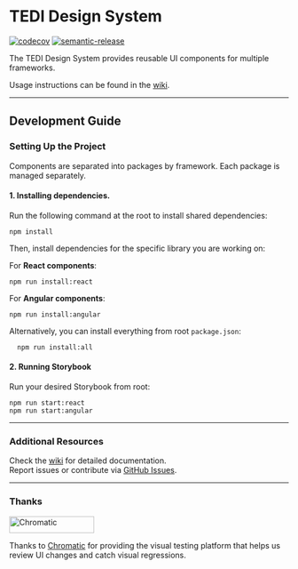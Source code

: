 # TEDI Design System

[![codecov](https://codecov.io/gh/TEHIK-EE/tedi-design-system/graph/badge.svg?token=NKNNJSG19D)](https://codecov.io/gh/TEHIK-EE/tedi-design-system)
[![semantic-release](https://img.shields.io/badge/semantic--release-e10079?logo=semantic-release)](https://github.com/semantic-release/semantic-release)

The TEDI Design System provides reusable UI components for multiple frameworks.

Usage instructions can be found in the [wiki](https://github.com/TEHIK-EE/tedi-design-system/wiki).

---

## Development Guide

### Setting Up the Project

Components are separated into packages by framework. Each package is managed separately.

#### 1. Installing dependencies.

Run the following command at the root to install shared dependencies:

```
npm install
```

Then, install dependencies for the specific library you are working on:

For **React components**:

```
npm run install:react
```

For **Angular components**:

```
npm run install:angular
```

Alternatively, you can install everything from root `package.json`:

```
  npm run install:all
```

#### 2. Running Storybook

Run your desired Storybook from root:

```
npm run start:react
npm run start:angular
```

---

### **Additional Resources**

Check the [wiki](https://github.com/TEHIK-EE/tedi-design-system/wiki) for detailed documentation.  
Report issues or contribute via [GitHub Issues](https://github.com/TEHIK-EE/tedi-design-system/issues).

---

### Thanks

<a href="https://www.chromatic.com/"><img src="https://user-images.githubusercontent.com/321738/84662277-e3db4f80-af1b-11ea-88f5-91d67a5e59f6.png" width="153" height="30" alt="Chromatic" /></a>

Thanks to [Chromatic](https://www.chromatic.com/) for providing the visual testing platform that helps us review UI changes and catch visual regressions.
